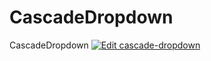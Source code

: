 # CascadeDropdown

CascadeDropdown
[![Edit cascade-dropdown](https://codesandbox.io/static/img/play-codesandbox.svg)](https://codesandbox.io/s/cascade-dropdown-0bs4o?fontsize=14)

